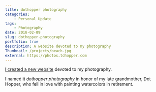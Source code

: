 ```yaml
---
title: dothopper photography
categories:
    - Personal Update
tags:
    - Photography
date: 2018-02-09
slug: dothopper-photography
portfolio: true
description: A website devoted to my photography
Thumbnail: /projects/beach.jpg
external: https://photos.tdhopper.com
---
```


[I created a new website](https://photos.tdhopper.com) devoted to my photography.

I named it _dothopper photography_ in honor of my late grandmother, Dot Hopper, who fell in love with painting watercolors in retirement.
